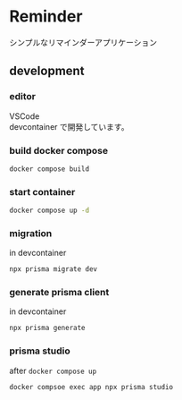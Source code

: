 # Reminder
シンプルなリマインダーアプリケーション
## development
### editor
VSCode  
devcontainer で開発しています。

### build docker compose
```bash
docker compose build
```

### start container
```bash
docker compose up -d
```

### migration
in devcontainer
```bash
npx prisma migrate dev
```
### generate prisma client
in devcontainer
```bash
npx prisma generate
```

### prisma studio
after `docker compose up`
```bash
docker compsoe exec app npx prisma studio
```
